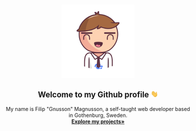 <div align="center">
  <a href="https://github.com/GnussonNet">
  <img src="https://github.com/GnussonNet/dockerized-webserver/blob/main/.github/logo.svg" alt="logo" width="200" height="200">
  </a>
  
  <h2 align="center">Welcome to my Github profile <img src="assets/wave.gif" width="20px" /></h3>
  <p align="center">
    My name is Filip "Gnusson" Magnusson, a self-taught web developer based in Gothenburg, Sweden.
    <br />
    <a href="https://github.com/GnussonNet"><strong>Explore my projects»</strong></a>
  </p>
</div>
